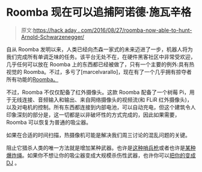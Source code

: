 # Roomba 现在可以追捕阿诺德·施瓦辛格

> 原文:[https://hack aday . com/2016/08/27/roomba-now-able-to-hunt-Arnold-Schwarzenegger/](https://hackaday.com/2016/08/27/roomba-now-able-to-hunt-arnold-schwarzenegger/)

自从 Roomba 发明以来，人类已经向杰森一家式的未来迈进了一步，机器人将为我们完成所有单调乏味的任务。该平台无处不在，在硬件黑客社区中非常受欢迎，几乎任何可以放在 Roomba 上的东西都已经被做了，只有一个主要的例外:具有热视觉的 Roomba。不过，多亏了[marcelvarallo]，现在有了一个几乎拥有掠夺者所有功能的[Roomba。](http://www.marcelvarallo.com/a-more-modular-roomba-platform-no-cutting-soldering-or-drilling/)

不过，Roomba 不仅仅配备了红外摄像头。这款 Roomba 配备了一个树莓 Pi，用于无线连接、音频输入和输出、来自网络摄像头的视频流(和 FLiR 红外摄像头)，以及对电机的控制。所有东西都连接到内部电池，可以自动充电，但这个建筑令人印象深刻的部分是，这一切都是以非破坏性的方式完成的，因此如果需要，Roomba 可以恢复为普通的吸尘器。

如果在合适的时间扫描，热摄像机可能是解决我们周三讨论的混乱问题的关键。

阻止它猎杀人类的唯一方法就是增加某种武器。也许是[这种哨兵枪](http://hackaday.com/2009/05/17/nerf-centry-gun-with-image-recognition/)或者也许是[某种爆炸绳](http://hackaday.com/2010/06/01/irobot-gets-awesome-exploding-rope-thingy/)。如果你不想让你的吸尘器变成大规模杀伤性武器，也许你可以[把你的变成 DJ](http://www.nbc.com/parks-and-recreation/video/dj-roomba-drop-a-beat/n29164) 。